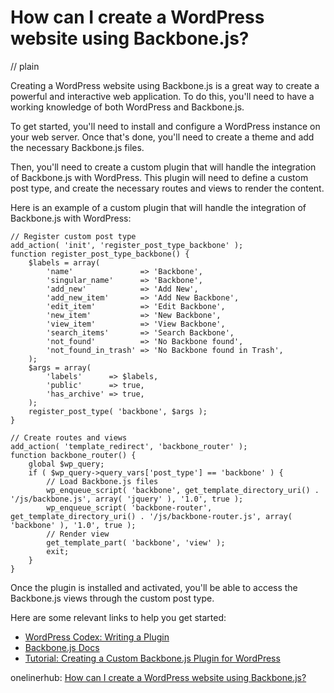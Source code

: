 # How can I create a WordPress website using Backbone.js?
// plain

Creating a WordPress website using Backbone.js is a great way to create a powerful and interactive web application. To do this, you'll need to have a working knowledge of both WordPress and Backbone.js.

To get started, you'll need to install and configure a WordPress instance on your web server. Once that's done, you'll need to create a theme and add the necessary Backbone.js files.

Then, you'll need to create a custom plugin that will handle the integration of Backbone.js with WordPress. This plugin will need to define a custom post type, and create the necessary routes and views to render the content.

Here is an example of a custom plugin that will handle the integration of Backbone.js with WordPress:

```
// Register custom post type
add_action( 'init', 'register_post_type_backbone' );
function register_post_type_backbone() {
    $labels = array(
        'name'               => 'Backbone',
        'singular_name'      => 'Backbone',
        'add_new'            => 'Add New',
        'add_new_item'       => 'Add New Backbone',
        'edit_item'          => 'Edit Backbone',
        'new_item'           => 'New Backbone',
        'view_item'          => 'View Backbone',
        'search_items'       => 'Search Backbone',
        'not_found'          => 'No Backbone found',
        'not_found_in_trash' => 'No Backbone found in Trash',
    );
    $args = array(
        'labels'      => $labels,
        'public'      => true,
        'has_archive' => true,
    );
    register_post_type( 'backbone', $args );
}

// Create routes and views
add_action( 'template_redirect', 'backbone_router' );
function backbone_router() {
    global $wp_query;
    if ( $wp_query->query_vars['post_type'] == 'backbone' ) {
        // Load Backbone.js files
        wp_enqueue_script( 'backbone', get_template_directory_uri() . '/js/backbone.js', array( 'jquery' ), '1.0', true );
        wp_enqueue_script( 'backbone-router', get_template_directory_uri() . '/js/backbone-router.js', array( 'backbone' ), '1.0', true );
        // Render view
        get_template_part( 'backbone', 'view' );
        exit;
    }
}
```

Once the plugin is installed and activated, you'll be able to access the Backbone.js views through the custom post type.

Here are some relevant links to help you get started:
- [WordPress Codex: Writing a Plugin](https://codex.wordpress.org/Writing_a_Plugin)
- [Backbone.js Docs](http://backbonejs.org/)
- [Tutorial: Creating a Custom Backbone.js Plugin for WordPress](http://www.sitepoint.com/creating-custom-backbone-js-plugin-wordpress/)

onelinerhub: [How can I create a WordPress website using Backbone.js?](https://onelinerhub.com/backbone.js/how-can-i-create-a-wordpress-website-using-backbone-js)